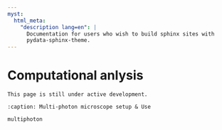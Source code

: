 ```yaml
---
myst:
  html_meta:
    "description lang=en": |
      Documentation for users who wish to build sphinx sites with
      pydata-sphinx-theme.
---
```


# Computational anlysis


```{attention}
This page is still under active development.
```

```{toctree}
:caption: Multi-photon microscope setup & Use

multiphoton
```